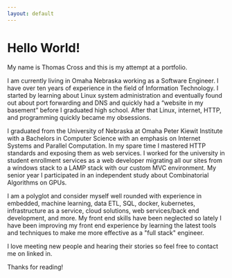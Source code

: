 ```yaml
---
layout: default
---
```


# Hello World!

My name is Thomas Cross and this is my attempt at a portfolio.  

I am currently living in Omaha Nebraska working as a Software Engineer.  I have over ten years of experience in the field of Information Technology.  I started by learning about Linux system administration and eventually found out about port forwarding and DNS and quickly had a “website in my basement” before I graduated high school.  After that Linux, internet, HTTP, and programming quickly became my obsessions.

I graduated from the University of Nebraska at Omaha Peter Kiewit Institute with a Bachelors in Computer Science with an emphasis on Internet Systems and Parallel Computation.  In my spare time I mastered HTTP standards and exposing them as web services.  I worked for the university in student enrollment services as a web developer migrating all our sites from a windows stack to a LAMP stack with our custom MVC environment.  My senior year I participated in an independent study about Combinatorial Algorithms on GPUs.

I am a polyglot and consider myself well rounded with experience in embedded, machine learning, data ETL, SQL, docker, kubernetes, infrastructure as a service, cloud solutions, web services/back end development, and more.  My front end skills have been neglected so lately I have been improving my front end experience by learning the latest tools and techniques to make me more effective as a "full stack" engineer.

I love meeting new people and hearing their stories so feel free to contact me on linked in.

Thanks for reading!
